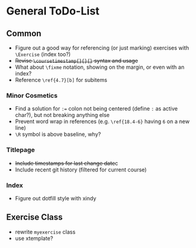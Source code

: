 # General ToDo-List

## Common

- Figure out a good way for referencing (or just marking) exercises with `\Exercise` (index too?)
- <del>Revise `\coursetimestamp{}{}{}` syntax and usage</del>
- What about `\fixme` notation, showing on the margin, or even with an index?
- Reference `\ref{4.7}[b]` for subitems

### Minor Cosmetics

- Find a solution for `:=` colon not being centered (define `:` as active char?), but not breaking anything else
- Prevent word wrap in references (e.g. `\ref{18.4-6}` having `6` on a new line)
- `\R` symbol is above baseline, why?

### Titlepage

- <del>Include timestamps for last change date</del>c
- Include recent git history (filtered for current course)

### Index

- Figure out dotfill style with xindy

## Exercise Class

- rewrite `myexercise` class
- use xtemplate?
